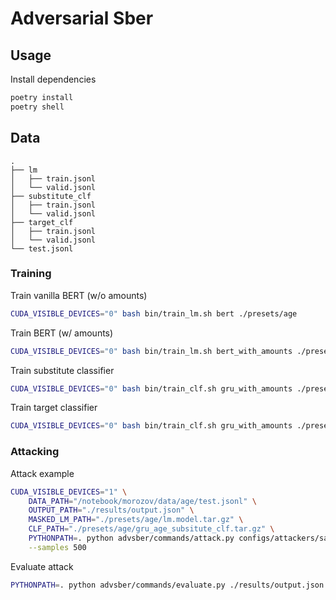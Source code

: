 # Adversarial Sber


## Usage

Install dependencies

```bash
poetry install
poetry shell
```

## Data

```text
.
├── lm
│   ├── train.jsonl
│   └── valid.jsonl
├── substitute_clf
│   ├── train.jsonl
│   └── valid.jsonl
├── target_clf
│   ├── train.jsonl
│   └── valid.jsonl
└── test.jsonl
```

### Training 

Train vanilla BERT (w/o amounts)

```bash
CUDA_VISIBLE_DEVICES="0" bash bin/train_lm.sh bert ./presets/age
```

Train BERT (w/ amounts)

```bash
CUDA_VISIBLE_DEVICES="0" bash bin/train_lm.sh bert_with_amounts ./presets/age
```

Train substitute classifier

```bash
CUDA_VISIBLE_DEVICES="0" bash bin/train_clf.sh gru_with_amounts ./presets/age substitute
```

Train target classifier

```bash
CUDA_VISIBLE_DEVICES="0" bash bin/train_clf.sh gru_with_amounts ./presets/age target
```

### Attacking

Attack example

```bash
CUDA_VISIBLE_DEVICES="1" \
    DATA_PATH="/notebook/morozov/data/age/test.jsonl" \
    OUTPUT_PATH="./results/output.json" \
    MASKED_LM_PATH="./presets/age/lm.model.tar.gz" \
    CLF_PATH="./presets/age/gru_age_subsitute_clf.tar.gz" \
    PYTHONPATH=. python advsber/commands/attack.py configs/attackers/sampling_fool.jsonnet \
    --samples 500
```


Evaluate attack

```bash
PYTHONPATH=. python advsber/commands/evaluate.py ./results/output.json
```